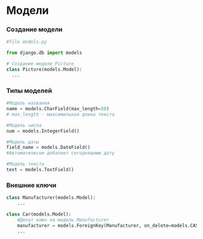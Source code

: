 # Модели

### Создание модели
```python
#file models.py

from django.db import models

# Создание модели Picture
class Picture(models.Model):
  ...
```


### Типы моделей
```python
#Модель названия
name = models.CharField(max_length=50)
# max_length - максимальная длина текста

#Модель числа
num = models.IntegerField()

#Модель даты
field_name = models.DateField()
#Автоматически добаляет сегодняшнюю дату

#Модель текста
text = models.TextField()
```

### Внешние ключи
```python
class Manufacturer(models.Model):
    ...

class Car(models.Model):
    #Делат ключ на модель Manufacturer
    manufacturer = models.ForeignKey(Manufacturer, on_delete=models.CASCADE)
    ...
```

